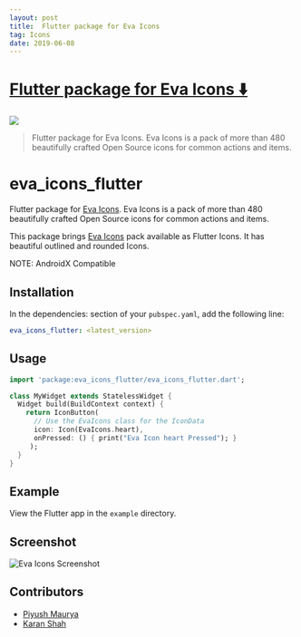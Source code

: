 ```yaml
---
layout: post
title:  Flutter package for Eva Icons
tag: Icons
date: 2019-06-08
---
```


# [Flutter package for Eva Icons ️⬇️ ](http://github.com/piyushmaurya23/eva_icons_flutter)  

![](https://flutterawesome.com/content/images/2019/05/eva_icons_flutter.jpg)
 
> Flutter package for Eva Icons. Eva Icons is a pack of more than 480 beautifully crafted Open Source icons for common actions and items.

 
# eva_icons_flutter

Flutter package for [Eva Icons](https://akveo.github.io/eva-icons/). Eva Icons is a pack of more than 480 beautifully crafted Open Source icons for common actions and items.

This package brings [Eva Icons](https://akveo.github.io/eva-icons/) pack available as Flutter Icons. It has beautiful outlined and rounded Icons.

NOTE: AndroidX Compatible

## Installation

In the dependencies: section of your `pubspec.yaml`, add the following line:

```yaml
eva_icons_flutter: <latest_version>
```

## Usage

```dart
import 'package:eva_icons_flutter/eva_icons_flutter.dart';

class MyWidget extends StatelessWidget {
  Widget build(BuildContext context) {
    return IconButton(
      // Use the EvaIcons class for the IconData
      icon: Icon(EvaIcons.heart),
      onPressed: () { print("Eva Icon heart Pressed"); }
     );
  }
}
```

## Example

View the Flutter app in the `example` directory.

## Screenshot

![Eva Icons Screenshot](screenshot.png)

## Contributors

- [Piyush Maurya](https://github.com/piyushmaurya23/)
- [Karan Shah](https://github.com/karan413255)

